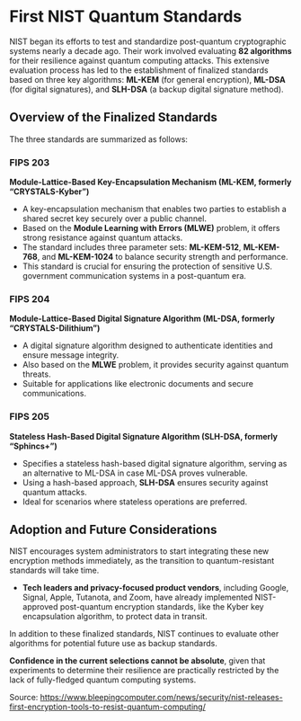 # First NIST Quantum Standards

NIST began its efforts to test and standardize post-quantum cryptographic systems nearly a decade ago. Their work involved evaluating **82 algorithms** for their resilience against quantum computing attacks. This extensive evaluation process has led to the establishment of finalized standards based on three key algorithms: **ML-KEM** (for general encryption), **ML-DSA** (for digital signatures), and **SLH-DSA** (a backup digital signature method).

## Overview of the Finalized Standards

The three standards are summarized as follows:

### FIPS 203

**Module-Lattice-Based Key-Encapsulation Mechanism (ML-KEM, formerly “CRYSTALS-Kyber”)**

- A key-encapsulation mechanism that enables two parties to establish a shared secret key securely over a public channel.
- Based on the **Module Learning with Errors (MLWE)** problem, it offers strong resistance against quantum attacks.
- The standard includes three parameter sets: **ML-KEM-512**, **ML-KEM-768**, and **ML-KEM-1024** to balance security strength and performance.
- This standard is crucial for ensuring the protection of sensitive U.S. government communication systems in a post-quantum era.

### FIPS 204

**Module-Lattice-Based Digital Signature Algorithm (ML-DSA, formerly “CRYSTALS-Dilithium”)**

- A digital signature algorithm designed to authenticate identities and ensure message integrity.
- Also based on the **MLWE** problem, it provides security against quantum threats.
- Suitable for applications like electronic documents and secure communications.

### FIPS 205

**Stateless Hash-Based Digital Signature Algorithm (SLH-DSA, formerly “Sphincs+”)**

- Specifies a stateless hash-based digital signature algorithm, serving as an alternative to ML-DSA in case ML-DSA proves vulnerable.
- Using a hash-based approach, **SLH-DSA** ensures security against quantum attacks.
- Ideal for scenarios where stateless operations are preferred.

## Adoption and Future Considerations

NIST encourages system administrators to start integrating these new encryption methods immediately, as the transition to quantum-resistant standards will take time.

- **Tech leaders and privacy-focused product vendors**, including Google, Signal, Apple, Tutanota, and Zoom, have already implemented NIST-approved post-quantum encryption standards, like the Kyber key encapsulation algorithm, to protect data in transit.

In addition to these finalized standards, NIST continues to evaluate other algorithms for potential future use as backup standards.

**Confidence in the current selections cannot be absolute**, given that experiments to determine their resilience are practically restricted by the lack of fully-fledged quantum computing systems.

Source: https://www.bleepingcomputer.com/news/security/nist-releases-first-encryption-tools-to-resist-quantum-computing/

